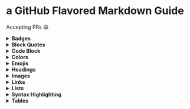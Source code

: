 # a GitHub Flavored Markdown Guide


Accepting PRs :smile:


<details>
  <summary><b>Badges</b></summary>

  [![Generic badge](https://img.shields.io/badge/generic-badge-<COLOR>.svg)](https://shields.io/)
  
  `[![Generic badge](https://img.shields.io/badge/generic-badge-<COLOR>.svg)](https://shields.io/)`
  
  [![Custom badge](https://img.shields.io/badge/custom-badge-FFB6C1.svg)](https://shields.io/)
  
  `[![Custom badge](https://img.shields.io/badge/custom-badge-FFB6C1.svg)](https://shields.io/)`

  _For dynamic badges check the offical docs: https://shields.io_
</details>


<details>
  <summary><b>Block Quotes</b></summary>
  
  > When citing two or more paragraphs, use block quotation format, even if the passage from the paragraphs is less than four lines. 
  >
  > This is an example of a Block Quote.
  
  ````
  > When citing two or more paragraphs, use block quotation format, even if the passage from the paragraphs is less than four lines. 
  >
  > This is an example of a Block Quote.
  ````
</details>


<details>
  <summary><b>Code Block</b></summary>

  ````javascript
  const hello = (name) => {
   return "Hello, " + name + "!"
  };
  
  hello("World");
  ````
  
  ````
    ````javascript
    const hello = (name) => {
     return "Hello, " + name + "!"
    };
  
    hello("World");
    ````
  ````

</details>


<details>
  <summary><b>Colors</b></summary>
  
  ![#f03c15](https://via.placeholder.com/15/f03c15/000000?text=+)  `![#f03c15](https://via.placeholder.com/15/f03c15/000000?text=+)`
  
  ![#c5f015](https://via.placeholder.com/15/c5f015/000000?text=+)  `![#c5f015](https://via.placeholder.com/15/c5f015/000000?text=+)`
  
  ![#1589F0](https://via.placeholder.com/15/1589F0/000000?text=+)  `![#1589F0](https://via.placeholder.com/15/1589F0/000000?text=+)`
  
</details>


<details>
  <summary><b>Emojis</b></summary>
  
  :tada: `:tada:`
  
  :bug: `:bug:`
  
  :rocket: `:rocket:`
  
  :truck: `:truck:`
  
  :pencil2: `:pencil2:`
  
  <a href='https://gist.github.com/rxaviers/7360908' target='_blank'>View a complete list here.</a>

</details>


<details>
  <summary><b>Headings</b></summary>

  # `# h1`
  ## `## h2`
  ### `### h3`
  #### `#### h4`
  ##### `##### h5`
  ###### `###### h6`

</details>


<details>
  <summary><b>Images</b></summary>

Avatars

![avatar](https://avatars.githubusercontent.com/hi-matbub?size=40)
![avatar](https://avatars.githubusercontent.com/hi-matbub?size=80)
![avatar](https://avatars.githubusercontent.com/hi-matbub?size=120)

````
![avatar](https://avatars.githubusercontent.com/hi-matbub?size=40)
![avatar](https://avatars.githubusercontent.com/hi-matbub?size=80)
![avatar](https://avatars.githubusercontent.com/hi-matbub?size=120)
````

</details>


<details>
  <summary><b>Links</b></summary>
  
  [Standard Markdown Link to Google](http://google.com)
  
  `[Standard Markdown Link to Google](http://google.com)`
  
  <a href='http://google.com' target='_blank'>Open a new page to Google using inline HTML</a>
  
  `<a href='http://google.com' target='_blank'>Open a new page to Google using inline HTML</a>`

</details>


<details>
  <summary><b>Lists</b></summary>

  - Grocery List
    - Eggs
    - Milk
    
  ````
  - Grocery List
    - Eggs
    - Milk
  ````  

</details>


<details>
  <summary><b>Syntax Highlighting</b></summary>

  Syntax highlighting is used to distinguish bits of code from standard text. 
  
  eg `console.log('hello world')`
  
  ````
  `console.log('hello world')`
  ````
</details>



<details>
  <summary><b>Tables</b></summary>

 | Mon | Tues | Wed | Thur | Fri | Sat | Sun |
 | --- | ---- | --- | ---- | --- | --- | --- |
 | 01  | 02   | 03  | 04   | 05  | 06  |  07 |
 | 08  | 09   | 10  | 11   | 12  | 13  |  14 |
 | 15  | 16   | 17  | 18   | 19  | 20  |  21 |
 | 22  | 23   | 24  | 25   | 26  | 27  |  28 |
 | 29  | 30   | 31  |      |     |     |     |
 
 ````
 | Mon | Tues | Wed | Thur | Fri | Sat | Sun |
 | --- | ---- | --- | ---- | --- | --- | --- |
 | 01  | 02   | 03  | 04   | 05  | 06  |  07 |
 | 08  | 09   | 10  | 11   | 12  | 13  |  14 |
 | 15  | 16   | 17  | 18   | 19  | 20  |  21 |
 | 22  | 23   | 24  | 25   | 26  | 27  |  28 |
 | 29  | 30   | 31  |      |     |     |     |
 ````

</details>

